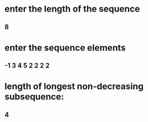 # enter the length of the sequence
## 8
# enter the sequence elements
## -1 3 4 5 2 2 2 2
# length of longest non-decreasing subsequence: 
## 4
